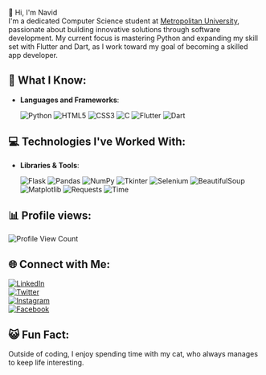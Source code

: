 👋 Hi, I'm Navid  
I'm a dedicated Computer Science student at [Metropolitan University](https://www.metrouni.edu.bd), passionate about building innovative solutions through software development. My current focus is mastering Python and expanding my skill set with Flutter and Dart, as I work toward my goal of becoming a skilled app developer.

## 🔧 What I Know:
- **Languages and Frameworks**:

  ![Python](https://img.shields.io/badge/Python-3776AB?style=for-the-badge&logo=python&logoColor=white)
  ![HTML5](https://img.shields.io/badge/HTML5-E34F26?style=for-the-badge&logo=html5&logoColor=white)
  ![CSS3](https://img.shields.io/badge/CSS3-1572B6?style=for-the-badge&logo=css3&logoColor=white)
  ![C](https://img.shields.io/badge/C-A8B9CC?style=for-the-badge&logo=c&logoColor=white)
  ![Flutter](https://img.shields.io/badge/Flutter-02569B?style=for-the-badge&logo=flutter&logoColor=white)
  ![Dart](https://img.shields.io/badge/Dart-0175C2?style=for-the-badge&logo=dart&logoColor=white)

## 💻 Technologies I've Worked With:
- **Libraries & Tools**:

  ![Flask](https://img.shields.io/badge/Flask-000000?style=for-the-badge&logo=flask&logoColor=white)
  ![Pandas](https://img.shields.io/badge/Pandas-150458?style=for-the-badge&logo=pandas&logoColor=white)
  ![NumPy](https://img.shields.io/badge/NumPy-013243?style=for-the-badge&logo=numpy&logoColor=white)
  ![Tkinter](https://img.shields.io/badge/Tkinter-FF6F00?style=for-the-badge&logo=tkinter&logoColor=white)
  ![Selenium](https://img.shields.io/badge/Selenium-43B02A?style=for-the-badge&logo=selenium&logoColor=white)
  ![BeautifulSoup](https://img.shields.io/badge/BeautifulSoup-181717?style=for-the-badge&logo=beautifulsoup&logoColor=white)
  ![Matplotlib](https://img.shields.io/badge/Matplotlib-11557C?style=for-the-badge&logo=matplotlib&logoColor=white)
  ![Requests](https://img.shields.io/badge/Requests-000000?style=for-the-badge&logo=requests&logoColor=white)
  ![Time](https://img.shields.io/badge/Time-808080?style=for-the-badge&logo=clockify&logoColor=white)

## 📊 Profile views:  
![Profile View Count](https://komarev.com/ghpvc/?username=Navid444&style=flat-square)

## 🌐 Connect with Me:

[![LinkedIn](https://img.shields.io/badge/LinkedIn-0A66C2?style=for-the-badge&logo=linkedin&logoColor=white)](https://linkedin.com/in/navid-zaman-khan)  
[![Twitter](https://img.shields.io/badge/Twitter-1DA1F2?style=for-the-badge&logo=twitter&logoColor=white)](https://twitter.com/NavidZamanKhan2)  
[![Instagram](https://img.shields.io/badge/Instagram-E4405F?style=for-the-badge&logo=instagram&logoColor=white)](https://instagram.com/Navid_zaman_khan)  
[![Facebook](https://img.shields.io/badge/Facebook-1877F2?style=for-the-badge&logo=facebook&logoColor=white)](https://facebook.com/profile.php?id=100034537722078)

## 😺 Fun Fact:  
Outside of coding, I enjoy spending time with my cat, who always manages to keep life interesting.
